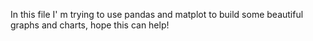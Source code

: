 In this file I' m trying to use pandas and matplot to build some beautiful graphs and charts, hope this can help! 
